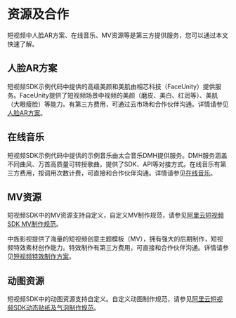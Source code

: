 # 资源及合作

短视频中人脸AR方案、在线音乐、MV资源等是第三方提供服务，您可以通过本文快速了解。

## 人脸AR方案

短视频SDK示例代码中提供的高级美颜和美肌由相芯科技（FaceUnity）提供服务。FaceUnity提供了短视频场景中视频的美颜（磨皮、美白、红润等）、美肌（大眼瘦脸）等能力。有第三方费用，可通过云市场和合作伙伴沟通。详情请参见[人脸AR方案](https://market.aliyun.com/products/57124001/cmfw014258.html)。

## 在线音乐

短视频SDK示例代码中提供的示例音乐由太合音乐DMH提供服务。DMH服务涵盖不同曲风、万首高质量可转授歌曲，提供了SDK、API等对接方式。在线音乐有第三方费用，按调用次数计费，可直接和合作伙伴沟通。详情请参见[在线音乐](https://cp.dmhmusic.com/)。

## MV资源

短视频SDK中的MV资源支持自定义，自定义MV制作规范，请参见[阿里云短视频SDK MV制作规范](http://docs-aliyun.cn-hangzhou.oss.aliyun-inc.com/assets/attach/123586/cn_zh/1561623344457/%E9%98%BF%E9%87%8C%E4%BA%91%E7%9F%AD%E8%A7%86%E9%A2%91SDKMV%E5%88%B6%E4%BD%9C%E8%A7%84%E8%8C%83.pdf)。

中旌影视提供了海量的短视频创意主题模板（MV），拥有强大的后期制作，短视频特效素材创作能力。特效制作有第三方费用，可直接和合作伙伴沟通。详情请参见[短视频特效制作方案](http://mv.dashivlog.com/index)。

## 动图资源

短视频SDK中的动图资源支持自定义。自定义动图制作规范，请参见[阿里云短视频SDK动态贴纸及气泡制作规范](http://docs-aliyun.cn-hangzhou.oss.aliyun-inc.com/assets/attach/123586/cn_zh/1561623388954/%E9%98%BF%E9%87%8C%E4%BA%91%E7%9F%AD%E8%A7%86%E9%A2%91SDK%E5%8A%A8%E6%80%81%E8%B4%B4%E7%BA%B8%E5%8F%8A%E6%B0%94%E6%B3%A1%E5%88%B6%E4%BD%9C%E8%A7%84%E8%8C%83.pdf)。

